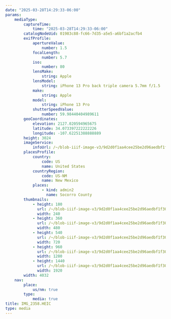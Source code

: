```yaml
---
date: "2025-03-28T14:29:33-06:00"
params:
    mediaType:
        captureTime:
            time: "2025-03-28T14:29:33-06:00"
        catalogNodeUid: 01983c88-fc66-7d35-a5e5-a6bf1a2acfb4
        exifProfile:
            apertureValue:
                number: 1.5
            focalLength:
                number: 5.7
            iso:
                number: 80
            lensMake:
                string: Apple
            lensModel:
                string: iPhone 13 Pro back triple camera 5.7mm f/1.5
            make:
                string: Apple
            model:
                string: iPhone 13 Pro
            shutterSpeedValue:
                number: 59.98440404989611
        geoCoordinates:
            elevation: 2127.020594965675
            latitude: 34.073397222222226
            longitude: -107.62251388888889
        height: 3024
        imageService:
            infoUrl: /~/blob-iiif-image-v3/9d2d0f1aa4cee25be2d96aedbf1f30535a0dd4d8a8e9a203c8afe77a9536f079/info.json
        placesProfile:
            country:
                code: US
                name: United States
            countryRegion:
                code: US-NM
                name: New Mexico
            places:
                - kind: admin2
                  name: Socorro County
        thumbnails:
            - height: 180
              url: /~/blob-iiif-image-v3/9d2d0f1aa4cee25be2d96aedbf1f30535a0dd4d8a8e9a203c8afe77a9536f079/full/240%2C180/0/default.jpg
              width: 240
            - height: 360
              url: /~/blob-iiif-image-v3/9d2d0f1aa4cee25be2d96aedbf1f30535a0dd4d8a8e9a203c8afe77a9536f079/full/480%2C360/0/default.jpg
              width: 480
            - height: 540
              url: /~/blob-iiif-image-v3/9d2d0f1aa4cee25be2d96aedbf1f30535a0dd4d8a8e9a203c8afe77a9536f079/full/720%2C540/0/default.jpg
              width: 720
            - height: 960
              url: /~/blob-iiif-image-v3/9d2d0f1aa4cee25be2d96aedbf1f30535a0dd4d8a8e9a203c8afe77a9536f079/full/1280%2C960/0/default.jpg
              width: 1280
            - height: 1440
              url: /~/blob-iiif-image-v3/9d2d0f1aa4cee25be2d96aedbf1f30535a0dd4d8a8e9a203c8afe77a9536f079/full/1920%2C1440/0/default.jpg
              width: 1920
        width: 4032
    nav:
        place:
            us/nm: true
        type:
            media: true
title: IMG_2358.HEIC
type: media
---
```

